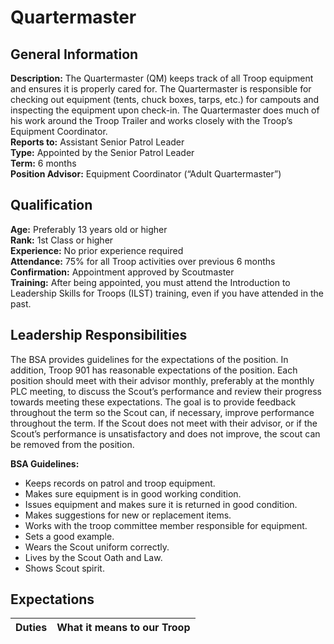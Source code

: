 # Quartermaster
## General Information
**Description:**  The Quartermaster (QM) keeps track of all Troop equipment and ensures it is properly cared for.  The Quartermaster is responsible for checking out equipment (tents, chuck boxes, tarps, etc.) for campouts and inspecting the equipment upon check-in.  The Quartermaster does much of his work around the Troop Trailer and works closely with the Troop’s Equipment Coordinator.\
**Reports to:**		Assistant Senior Patrol Leader\
**Type:**			Appointed by the Senior Patrol Leader\
**Term:**			6 months\
**Position Advisor:**	Equipment Coordinator (“Adult Quartermaster”)

## Qualification
**Age:**			Preferably 13 years old or higher\
**Rank:**			1st Class or higher\
**Experience:**		No prior experience required\
**Attendance:**		75% for all Troop activities over previous 6 months\
**Confirmation:**		Appointment approved by Scoutmaster\
**Training:**	After being appointed, you must attend the Introduction to Leadership Skills for Troops (ILST) training, even if you have attended in the past.

## Leadership Responsibilities
The BSA provides guidelines for the expectations of the position.  In addition, Troop 901 has reasonable expectations of the position.  Each position should meet with their advisor monthly, preferably at the monthly PLC meeting, to discuss the Scout’s performance and review their progress towards meeting these expectations.  The goal is to provide feedback throughout the term so the Scout can, if necessary, improve performance throughout the term.  If the Scout does not meet with their advisor, or if the Scout’s performance is unsatisfactory and does not improve, the scout can be removed from the position. 

**BSA Guidelines:**
- Keeps records on patrol and troop equipment.
- Makes sure equipment is in good working condition.
- Issues equipment and makes sure it is returned in good condition.
- Makes suggestions for new or replacement items.
- Works with the troop committee member responsible for equipment.
- Sets a good example.
- Wears the Scout uniform correctly.
- Lives by the Scout Oath and Law.
- Shows Scout spirit.

## Expectations
| Duties | What it means to our Troop |
| ------ | -------------------------- |